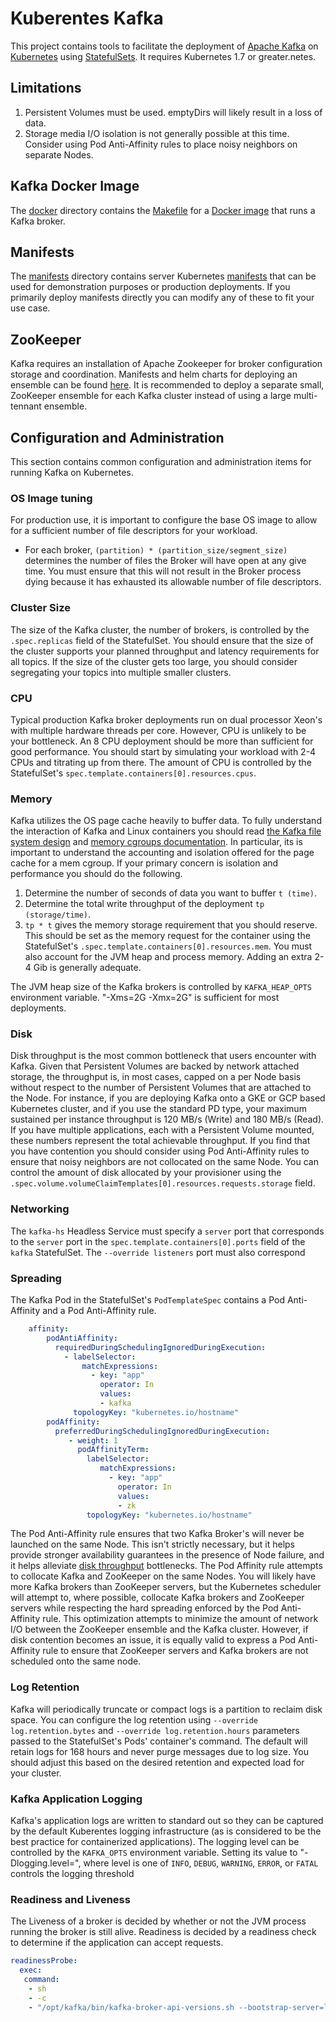 # Kuberentes Kafka
This project contains tools to facilitate the deployment of 
[Apache Kafka](https://kafka.apache.org/) on 
[Kubernetes](http://kubernetes.io/) using 
[StatefulSets](https://kubernetes.io/docs/concepts/workloads/controllers/statefulset/). 
It requires Kubernetes 1.7 or greater.netes.

## Limitations
1. Persistent Volumes must be used. emptyDirs will likely result in a loss of data.
1. Storage media I/O isolation is not generally possible at this time. Consider using Pod Anti-Affinity rules to place 
noisy neighbors on separate Nodes.

## Kafka Docker Image 
The [docker](docker) directory contains the [Makefile](docker/Makefile) for a [Docker image](docker/Dockerfile) that 
runs a Kafka broker.

## Manifests
The [manifests](manifests) directory contains server Kubernetes [manifests](manifests/README.md) that can be used for 
demonstration purposes or production deployments. If you primarily deploy manifests directly you can modify any of 
these to fit your use case.

## ZooKeeper
Kafka requires an installation of Apache Zookeeper for broker configuration storage and coordination. Manifests and 
helm charts for deploying an ensemble can be found [here](https://github.com/kow3ns/kubernetes-zookeeper). It is 
recommended to deploy a separate small, ZooKeeper ensemble for each Kafka cluster instead of using a large 
multi-tennant ensemble.

## Configuration and Administration
This section contains common configuration and administration items for running Kafka on Kubernetes.

### OS Image tuning
For production use, it is important to configure the base OS image to allow for a sufficient number of file 
descriptors for your workload. 

- For each broker, `(partition) * (partition_size/segment_size)` determines the number of files the Broker will have 
open at any give time. You must ensure that this will not result in the Broker process dying because it has exhausted 
its allowable number of file descriptors.

### Cluster Size
The size of the Kafka cluster, the number of brokers, is controlled by the `.spec.replicas` field of the StatefulSet. 
You should ensure that the size of the cluster supports your planned throughput and latency requirements for all topics.
If the size of the cluster gets too large, you should consider segregating your topics into multiple smaller clusters.

### CPU
Typical production Kafka broker deployments run on dual processor Xeon's with multiple hardware threads per core. 
However, CPU is unlikely to be your bottleneck. An 8 CPU deployment should be more than sufficient for good 
performance. You should start by simulating your workload with 2-4 CPUs and titrating up from there. The amount of 
CPU is controlled by the StatefulSet's `spec.template.containers[0].resources.cpus`.

### Memory
Kafka utilizes the OS page cache heavily to buffer data. To fully understand the interaction of Kafka and Linux 
containers you should read [the Kafka file system design](https://kafka.apache.org/documentation/#design_filesystem) 
and [memory cgroups documentation](https://www.kernel.org/doc/Documentation/cgroup-v1/memory.txt). 
In particular, its is important to understand the accounting and isolation offered for the page cache for a mem cgroup. 
If your primary concern is isolation and performance you should do the following.

1. Determine the number of seconds of data you want to buffer `t (time)`.
1. Determine the total write throughput of the deployment `tp (storage/time)`. 
1. `tp * t` gives the memory storage requirement that you should reserve. This 
should be set as the memory request for the container using the StatefulSet's `.spec.template.containers[0].resources.mem`. 
You must also account for the JVM heap and process memory. Adding an extra 2-4 Gib is generally adequate.

The JVM heap size of the Kafka brokers is controlled by `KAFKA_HEAP_OPTS` environment variable. "-Xms=2G -Xmx=2G" is 
sufficient for most deployments.

### Disk
Disk throughput is the most common bottleneck that users encounter with Kafka. Given that Persistent Volumes are backed 
by network attached storage, the throughput is, in most cases, capped on a per Node basis without respect to the 
number of Persistent Volumes that are attached to the Node. For instance, if you are deploying Kafka onto a GKE or GCP 
based Kubernetes cluster, and if you use the standard PD type, your maximum sustained per instance throughput is 
120 MB/s (Write) and 180 MB/s (Read). If you have multiple applications, each with a Persistent Volume mounted, these 
numbers represent the total achievable throughput. If you find that you have contention you should consider using 
Pod Anti-Affinity rules to ensure that noisy neighbors are not collocated on the same Node. You can control the amount 
of disk allocated by your provisioner using the `.spec.volume.volumeClaimTemplates[0].resources.requests.storage` field.

### Networking
The `kafka-hs` Headless Service must specify a `server` port that corresponds to the `server` port in the 
`spec.template.containers[0].ports` field of the `kafka` StatefulSet. The `--override listeners` port must also 
correspond 

### Spreading
The Kafka Pod in the StatefulSet's `PodTemplateSpec` contains a Pod Anti-Affinity
and a Pod Anti-Affinity rule.

```yaml
    affinity:
        podAntiAffinity:
          requiredDuringSchedulingIgnoredDuringExecution:
            - labelSelector:
                matchExpressions:
                  - key: "app"
                    operator: In
                    values: 
                    - kafka
              topologyKey: "kubernetes.io/hostname"
        podAffinity:
          preferredDuringSchedulingIgnoredDuringExecution:
             - weight: 1
               podAffinityTerm:
                 labelSelector:
                    matchExpressions:
                      - key: "app"
                        operator: In
                        values: 
                        - zk
                 topologyKey: "kubernetes.io/hostname"
```

The Pod Anti-Affinity rule ensures that two Kafka Broker's will never be launched on the same Node. This isn't strictly 
necessary, but it helps provide stronger availability guarantees in the presence of Node failure, and it helps 
alleviate [disk throughput](#disk) bottlenecks.
The Pod Affinity rule attempts to collocate Kafka and ZooKeeper on the same Nodes. You will likely have more Kafka 
brokers than ZooKeeper servers, but the Kubernetes scheduler will attempt to, where possible, collocate Kafka brokers 
and ZooKeeper servers while respecting the hard spreading enforced by the Pod Anti-Affinity rule. This optimization 
attempts to minimize the amount of network I/O between the ZooKeeper ensemble and the Kafka cluster. However, if 
disk contention becomes an issue, it is equally valid to express a Pod Anti-Affinity rule to ensure that ZooKeeper 
servers and Kafka brokers are not scheduled onto the same node.

### Log Retention
Kafka will periodically truncate or compact logs is a partition to reclaim disk space. You can configure the log 
retention using `--override log.retention.bytes` and `--override log.retention.hours` parameters passed to the 
StatefulSet's Pods' container's command. The default will retain logs for 168 hours and never purge messages due to 
log size. You should adjust this based on the desired retention and expected load for your cluster.

### Kafka Application Logging
Kafka's application logs are written to standard out so they can be captured by the default Kuberentes logging 
infrastructure (as is considered to be the best practice for containerized applications). The logging level can be 
controlled by the `KAFKA_OPTS` environment variable. Setting its value to  "-Dlogging.level=<level>", where level is 
one of `INFO`, `DEBUG`, `WARNING`, `ERROR`, or `FATAL` controls the logging threshold

### Readiness and Liveness
The Liveness of a broker is decided by whether or not the JVM process running the broker is still alive. Readiness is 
decided by a readiness check to determine if the application can accept requests.

```yaml 
readinessProbe:
  exec:
   command:
    - sh
    - -c
    - "/opt/kafka/bin/kafka-broker-api-versions.sh --bootstrap-server=localhost:9093"
```
